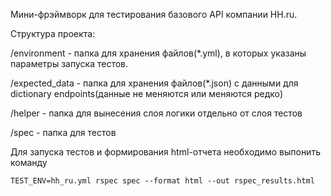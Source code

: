 Мини-фрэймворк для тестирования базового API компании HH.ru.

Структура проекта:

/environment - папка для хранения файлов(*.yml), в которых указаны параметры запуска тестов.

/expected_data - папка для хранения файлов(*.json) с данными для dictionary endpoints(данные не меняются или меняются редко)

/helper - папка для вынесения слоя логики отдельно от слоя тестов

/spec - папка для тестов

Для запуска тестов и формирования html-отчета необходимо выпонить команду


```html
TEST_ENV=hh_ru.yml rspec spec --format html --out rspec_results.html
```
